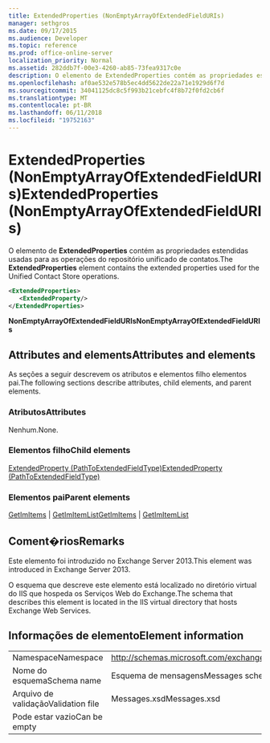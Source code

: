 ```yaml
---
title: ExtendedProperties (NonEmptyArrayOfExtendedFieldURIs)
manager: sethgros
ms.date: 09/17/2015
ms.audience: Developer
ms.topic: reference
ms.prod: office-online-server
localization_priority: Normal
ms.assetid: 282ddb7f-00e3-4260-ab85-73fea9317c0e
description: O elemento de ExtendedProperties contém as propriedades estendidas usadas para as operações do repositório unificado de contatos.
ms.openlocfilehash: af0ae532e578b5ec4dd5622de22a71e1929d6f7d
ms.sourcegitcommit: 34041125dc8c5f993b21cebfc4f8b72f0fd2cb6f
ms.translationtype: MT
ms.contentlocale: pt-BR
ms.lasthandoff: 06/11/2018
ms.locfileid: "19752163"
---
```

# <a name="extendedproperties-nonemptyarrayofextendedfielduris"></a><span data-ttu-id="fefb5-103">ExtendedProperties (NonEmptyArrayOfExtendedFieldURIs)</span><span class="sxs-lookup"><span data-stu-id="fefb5-103">ExtendedProperties (NonEmptyArrayOfExtendedFieldURIs)</span></span>

<span data-ttu-id="fefb5-104">O elemento de **ExtendedProperties** contém as propriedades estendidas usadas para as operações do repositório unificado de contatos.</span><span class="sxs-lookup"><span data-stu-id="fefb5-104">The **ExtendedProperties** element contains the extended properties used for the Unified Contact Store operations.</span></span> 
  
```XML
<ExtendedProperties>
   <ExtendedProperty/>
</ExtendedProperties>
```

 <span data-ttu-id="fefb5-105">**NonEmptyArrayOfExtendedFieldURIs**</span><span class="sxs-lookup"><span data-stu-id="fefb5-105">**NonEmptyArrayOfExtendedFieldURIs**</span></span>
## <a name="attributes-and-elements"></a><span data-ttu-id="fefb5-106">Attributes and elements</span><span class="sxs-lookup"><span data-stu-id="fefb5-106">Attributes and elements</span></span>

<span data-ttu-id="fefb5-107">As seções a seguir descrevem os atributos e elementos filho elementos pai.</span><span class="sxs-lookup"><span data-stu-id="fefb5-107">The following sections describe attributes, child elements, and parent elements.</span></span>
  
### <a name="attributes"></a><span data-ttu-id="fefb5-108">Atributos</span><span class="sxs-lookup"><span data-stu-id="fefb5-108">Attributes</span></span>

<span data-ttu-id="fefb5-109">Nenhum.</span><span class="sxs-lookup"><span data-stu-id="fefb5-109">None.</span></span>
  
### <a name="child-elements"></a><span data-ttu-id="fefb5-110">Elementos filho</span><span class="sxs-lookup"><span data-stu-id="fefb5-110">Child elements</span></span>

[<span data-ttu-id="fefb5-111">ExtendedProperty (PathToExtendedFieldType)</span><span class="sxs-lookup"><span data-stu-id="fefb5-111">ExtendedProperty (PathToExtendedFieldType)</span></span>](extendedproperty-pathtoextendedfieldtype.md)
  
### <a name="parent-elements"></a><span data-ttu-id="fefb5-112">Elementos pai</span><span class="sxs-lookup"><span data-stu-id="fefb5-112">Parent elements</span></span>

<span data-ttu-id="fefb5-113">[GetImItems](getimitems.md) | [GetImItemList](getimitemlist.md)</span><span class="sxs-lookup"><span data-stu-id="fefb5-113">[GetImItems](getimitems.md) | [GetImItemList](getimitemlist.md)</span></span>
  
## <a name="remarks"></a><span data-ttu-id="fefb5-114">Coment�rios</span><span class="sxs-lookup"><span data-stu-id="fefb5-114">Remarks</span></span>

<span data-ttu-id="fefb5-115">Este elemento foi introduzido no Exchange Server 2013.</span><span class="sxs-lookup"><span data-stu-id="fefb5-115">This element was introduced in Exchange Server 2013.</span></span>
  
<span data-ttu-id="fefb5-116">O esquema que descreve este elemento está localizado no diretório virtual do IIS que hospeda os Serviços Web do Exchange.</span><span class="sxs-lookup"><span data-stu-id="fefb5-116">The schema that describes this element is located in the IIS virtual directory that hosts Exchange Web Services.</span></span>
  
## <a name="element-information"></a><span data-ttu-id="fefb5-117">Informações de elemento</span><span class="sxs-lookup"><span data-stu-id="fefb5-117">Element information</span></span>

|||
|:-----|:-----|
|<span data-ttu-id="fefb5-118">Namespace</span><span class="sxs-lookup"><span data-stu-id="fefb5-118">Namespace</span></span>  <br/> |http://schemas.microsoft.com/exchange/services/2006/messages  <br/> |
|<span data-ttu-id="fefb5-119">Nome do esquema</span><span class="sxs-lookup"><span data-stu-id="fefb5-119">Schema name</span></span>  <br/> |<span data-ttu-id="fefb5-120">Esquema de mensagens</span><span class="sxs-lookup"><span data-stu-id="fefb5-120">Messages schema</span></span>  <br/> |
|<span data-ttu-id="fefb5-121">Arquivo de validação</span><span class="sxs-lookup"><span data-stu-id="fefb5-121">Validation file</span></span>  <br/> |<span data-ttu-id="fefb5-122">Messages.xsd</span><span class="sxs-lookup"><span data-stu-id="fefb5-122">Messages.xsd</span></span>  <br/> |
|<span data-ttu-id="fefb5-123">Pode estar vazio</span><span class="sxs-lookup"><span data-stu-id="fefb5-123">Can be empty</span></span>  <br/> ||
   

